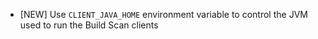 - [NEW] Use `CLIENT_JAVA_HOME`	 environment variable to control the JVM used to run the Build Scan clients

